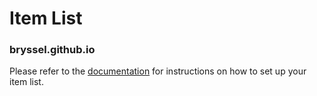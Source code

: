 # Item List
### bryssel.github.io

Please refer to the [documentation](https://sirrandoo.github.io/toolkit-utils/itemlist)
for instructions on how to set up your item list.

